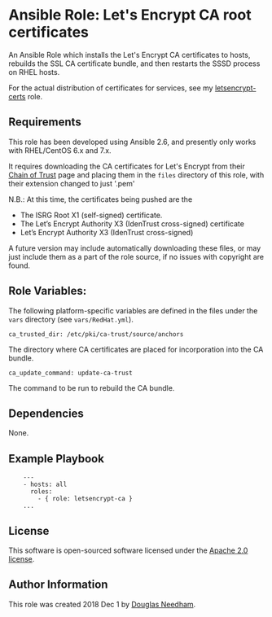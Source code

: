 # Ansible Role: Let's Encrypt CA root certificates

An Ansible Role which installs the Let's Encrypt CA certificates to hosts,
rebuilds the SSL CA certificate bundle, and then restarts the SSSD process on
RHEL hosts.

For the actual distribution of certificates for services, see my [letsencrypt-certs](https://github.com/cinnion/letsencrypt-certs)
role.

## Requirements

This role has been developed using Ansible 2.6, and presently only works with
RHEL/CentOS 6.x and 7.x.

It requires downloading the CA certificates for Let's Encrypt from their
[Chain of Trust](https://letsencrypt.org/certificates/) page and placing them
in the `files` directory of this role, with their extension changed to just 
'.pem'

N.B.: At this time, the certificates being pushed are the

* The ISRG Root X1 (self-signed) certificate.
* The Let’s Encrypt Authority X3 (IdenTrust cross-signed) certificate
* Let’s Encrypt Authority X3 (IdenTrust cross-signed)

A future version may include automatically downloading these files, or
may just include them as a part of the role source, if no issues with copyright
are found.

## Role Variables:

The following platform-specific variables are defined in the files under the
`vars` directory (see `vars/RedHat.yml`).

    ca_trusted_dir: /etc/pki/ca-trust/source/anchors

The directory where CA certificates are placed for incorporation into the
CA bundle.

    ca_update_command: update-ca-trust

The command to be run to rebuild the CA bundle.

## Dependencies

None.

## Example Playbook

```
    ---
    - hosts: all
      roles:
        - { role: letsencrypt-ca }
    ...
```

## License

This software is open-sourced software licensed under the
[Apache 2.0 license](http://www.apache.org/licenses/LICENSE-2.0).

## Author Information

This role was created 2018 Dec 1 by [Douglas Needham](https://www.ka8zrt.com/).
